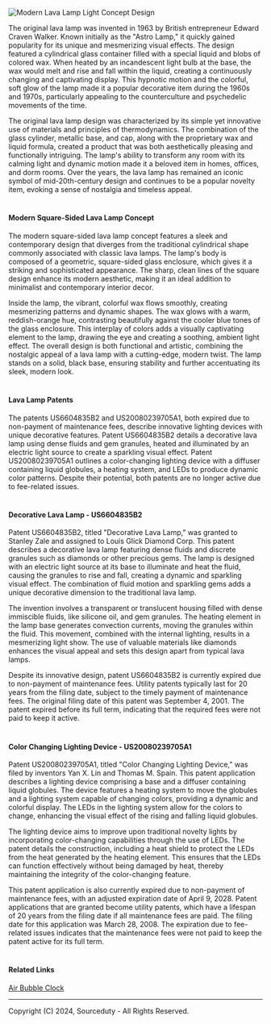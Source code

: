![Modern Lava Lamp Light Concept Design](https://github.com/sourceduty/Square_Lava_Lamp/assets/123030236/a9128ef0-972e-4a34-b093-42baa50acc39)

The original lava lamp was invented in 1963 by British entrepreneur Edward Craven Walker. Known initially as the "Astro Lamp," it quickly gained popularity for its unique and mesmerizing visual effects. The design featured a cylindrical glass container filled with a special liquid and blobs of colored wax. When heated by an incandescent light bulb at the base, the wax would melt and rise and fall within the liquid, creating a continuously changing and captivating display. This hypnotic motion and the colorful, soft glow of the lamp made it a popular decorative item during the 1960s and 1970s, particularly appealing to the counterculture and psychedelic movements of the time.

The original lava lamp design was characterized by its simple yet innovative use of materials and principles of thermodynamics. The combination of the glass cylinder, metallic base, and cap, along with the proprietary wax and liquid formula, created a product that was both aesthetically pleasing and functionally intriguing. The lamp's ability to transform any room with its calming light and dynamic motion made it a beloved item in homes, offices, and dorm rooms. Over the years, the lava lamp has remained an iconic symbol of mid-20th-century design and continues to be a popular novelty item, evoking a sense of nostalgia and timeless appeal.

#
#### Modern Square-Sided Lava Lamp Concept

The modern square-sided lava lamp concept features a sleek and contemporary design that diverges from the traditional cylindrical shape commonly associated with classic lava lamps. The lamp's body is composed of a geometric, square-sided glass enclosure, which gives it a striking and sophisticated appearance. The sharp, clean lines of the square design enhance its modern aesthetic, making it an ideal addition to minimalist and contemporary interior decor.

Inside the lamp, the vibrant, colorful wax flows smoothly, creating mesmerizing patterns and dynamic shapes. The wax glows with a warm, reddish-orange hue, contrasting beautifully against the cooler blue tones of the glass enclosure. This interplay of colors adds a visually captivating element to the lamp, drawing the eye and creating a soothing, ambient light effect. The overall design is both functional and artistic, combining the nostalgic appeal of a lava lamp with a cutting-edge, modern twist. The lamp stands on a solid, black base, ensuring stability and further accentuating its sleek, modern look.

#
#### Lava Lamp Patents

The patents US6604835B2 and US20080239705A1, both expired due to non-payment of maintenance fees, describe innovative lighting devices with unique decorative features. Patent US6604835B2 details a decorative lava lamp using dense fluids and gem granules, heated and illuminated by an electric light source to create a sparkling visual effect. Patent US20080239705A1 outlines a color-changing lighting device with a diffuser containing liquid globules, a heating system, and LEDs to produce dynamic color patterns. Despite their potential, both patents are no longer active due to fee-related issues.

#
#### Decorative Lava Lamp - US6604835B2

Patent US6604835B2, titled "Decorative Lava Lamp," was granted to Stanley Zale and assigned to Louis Glick Diamond Corp. This patent describes a decorative lava lamp featuring dense fluids and discrete granules such as diamonds or other precious gems. The lamp is designed with an electric light source at its base to illuminate and heat the fluid, causing the granules to rise and fall, creating a dynamic and sparkling visual effect. The combination of fluid motion and sparkling gems adds a unique decorative dimension to the traditional lava lamp.

The invention involves a transparent or translucent housing filled with dense immiscible fluids, like silicone oil, and gem granules. The heating element in the lamp base generates convection currents, moving the granules within the fluid. This movement, combined with the internal lighting, results in a mesmerizing light show. The use of valuable materials like diamonds enhances the visual appeal and sets this design apart from typical lava lamps.

Despite its innovative design, patent US6604835B2 is currently expired due to non-payment of maintenance fees. Utility patents typically last for 20 years from the filing date, subject to the timely payment of maintenance fees. The original filing date of this patent was September 4, 2001. The patent expired before its full term, indicating that the required fees were not paid to keep it active.

#
#### Color Changing Lighting Device - US20080239705A1

Patent US20080239705A1, titled "Color Changing Lighting Device," was filed by inventors Yan X. Lin and Thomas M. Spain. This patent application describes a lighting device comprising a base and a diffuser containing liquid globules. The device features a heating system to move the globules and a lighting system capable of changing colors, providing a dynamic and colorful display. The LEDs in the lighting system allow for the colors to change, enhancing the visual effect of the rising and falling liquid globules.

The lighting device aims to improve upon traditional novelty lights by incorporating color-changing capabilities through the use of LEDs. The patent details the construction, including a heat shield to protect the LEDs from the heat generated by the heating element. This ensures that the LEDs can function effectively without being damaged by heat, thereby maintaining the integrity of the color-changing feature.

This patent application is also currently expired due to non-payment of maintenance fees, with an adjusted expiration date of April 9, 2028. Patent applications that are granted become utility patents, which have a lifespan of 20 years from the filing date if all maintenance fees are paid. The filing date for this application was March 28, 2008. The expiration due to fee-related issues indicates that the maintenance fees were not paid to keep the patent active for its full term.

#
#### Related Links

[Air Bubble Clock](https://github.com/sourceduty/Air_Bubble_Clock)

***
Copyright (C) 2024, Sourceduty - All Rights Reserved.

